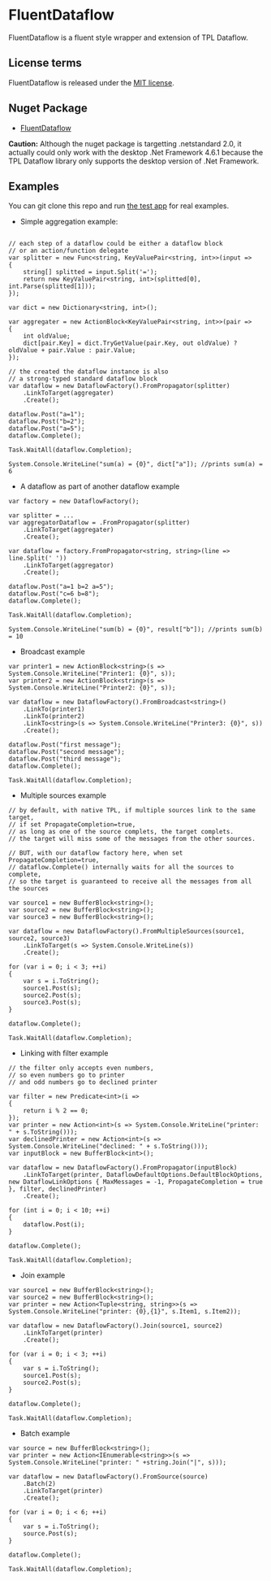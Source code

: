 FluentDataflow
==============

FluentDataflow is a fluent style wrapper and extension of TPL Dataflow.

License terms
-------------
FluentDataflow is released under the [MIT license](https://mit-license.org/).

Nuget Package
-------------

- [FluentDataflow](https://www.nuget.org/packages/FluentDataflow/)

**Caution:** Although the nuget package is targetting .netstandard 2.0, it actually could only work with the desktop .Net Framework 4.6.1 because the TPL Dataflow library only supports the desktop version of .Net Framework.

Examples
--------
You can git clone this repo and run [the test app](https://github.com/teddymacn/FluentDataflow/tree/master/FluentDataflow.Tests.Console) for real examples.

- Simple aggregation example:

```

// each step of a dataflow could be either a dataflow block
// or an action/function delegate
var splitter = new Func<string, KeyValuePair<string, int>>(input =>
{
    string[] splitted = input.Split('=');
    return new KeyValuePair<string, int>(splitted[0], int.Parse(splitted[1]));
});

var dict = new Dictionary<string, int>();

var aggregater = new ActionBlock<KeyValuePair<string, int>>(pair =>
{
    int oldValue;
    dict[pair.Key] = dict.TryGetValue(pair.Key, out oldValue) ? oldValue + pair.Value : pair.Value;
});

// the created the dataflow instance is also
// a strong-typed standard dataflow block
var dataflow = new DataflowFactory().FromPropagator(splitter)
    .LinkToTarget(aggregater)
    .Create();

dataflow.Post("a=1");
dataflow.Post("b=2");
dataflow.Post("a=5");
dataflow.Complete();

Task.WaitAll(dataflow.Completion);

System.Console.WriteLine("sum(a) = {0}", dict["a"]); //prints sum(a) = 6
```

- A dataflow as part of another dataflow example

```
var factory = new DataflowFactory();

var splitter = ...
var aggregatorDataflow = .FromPropagator(splitter)
    .LinkToTarget(aggregater)
    .Create();

var dataflow = factory.FromPropagator<string, string>(line => line.Split(' '))
    .LinkToTarget(aggregator)
    .Create();

dataflow.Post("a=1 b=2 a=5");
dataflow.Post("c=6 b=8");
dataflow.Complete();

Task.WaitAll(dataflow.Completion);

System.Console.WriteLine("sum(b) = {0}", result["b"]); //prints sum(b) = 10
```

- Broadcast example

```
var printer1 = new ActionBlock<string>(s => System.Console.WriteLine("Printer1: {0}", s));
var printer2 = new ActionBlock<string>(s => System.Console.WriteLine("Printer2: {0}", s));

var dataflow = new DataflowFactory().FromBroadcast<string>()
    .LinkTo(printer1)
    .LinkTo(printer2)
    .LinkTo<string>(s => System.Console.WriteLine("Printer3: {0}", s))
    .Create();

dataflow.Post("first message");
dataflow.Post("second message");
dataflow.Post("third message");
dataflow.Complete();

Task.WaitAll(dataflow.Completion);
```

- Multiple sources example

```
// by default, with native TPL, if multiple sources link to the same target,
// if set PropagateCompletion=true,
// as long as one of the source complets, the target complets.
// the target will miss some of the messages from the other sources.

// BUT, with our dataflow factory here, when set PropagateCompletion=true,
// dataflow.Complete() internally waits for all the sources to complete,
// so the target is guaranteed to receive all the messages from all the sources

var source1 = new BufferBlock<string>();
var source2 = new BufferBlock<string>();
var source3 = new BufferBlock<string>();

var dataflow = new DataflowFactory().FromMultipleSources(source1, source2, source3)
    .LinkToTarget(s => System.Console.WriteLine(s))
    .Create();

for (var i = 0; i < 3; ++i)
{
    var s = i.ToString();
    source1.Post(s);
    source2.Post(s);
    source3.Post(s);
}

dataflow.Complete();

Task.WaitAll(dataflow.Completion);
```

- Linking with filter example

```
// the filter only accepts even numbers,
// so even numbers go to printer
// and odd numbers go to declined printer

var filter = new Predicate<int>(i =>
{
    return i % 2 == 0;
});
var printer = new Action<int>(s => System.Console.WriteLine("printer: " + s.ToString()));
var declinedPrinter = new Action<int>(s => System.Console.WriteLine("declined: " + s.ToString()));
var inputBlock = new BufferBlock<int>();

var dataflow = new DataflowFactory().FromPropagator(inputBlock)
    .LinkToTarget(printer, DataflowDefaultOptions.DefaultBlockOptions, new DataflowLinkOptions { MaxMessages = -1, PropagateCompletion = true }, filter, declinedPrinter)
    .Create();

for (int i = 0; i < 10; ++i)
{
    dataflow.Post(i);
}

dataflow.Complete();

Task.WaitAll(dataflow.Completion);
```
- Join example

```
var source1 = new BufferBlock<string>();
var source2 = new BufferBlock<string>();
var printer = new Action<Tuple<string, string>>(s => System.Console.WriteLine("printer: {0},{1}", s.Item1, s.Item2));

var dataflow = new DataflowFactory().Join(source1, source2)
    .LinkToTarget(printer)
    .Create();

for (var i = 0; i < 3; ++i)
{
    var s = i.ToString();
    source1.Post(s);
    source2.Post(s);
}

dataflow.Complete();

Task.WaitAll(dataflow.Completion);
```

- Batch example

```
var source = new BufferBlock<string>();
var printer = new Action<IEnumerable<string>>(s => System.Console.WriteLine("printer: " +string.Join("|", s)));

var dataflow = new DataflowFactory().FromSource(source)
    .Batch(2)
    .LinkToTarget(printer)
    .Create();

for (var i = 0; i < 6; ++i)
{
    var s = i.ToString();
    source.Post(s);
}

dataflow.Complete();

Task.WaitAll(dataflow.Completion);
```

